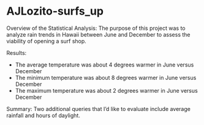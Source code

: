 # AJLozito-surfs_up


Overview of the Statistical Analysis:
     The purpose of this project was to analyze rain trends in Hawaii between June and December to assess the viability of opening a surf shop.

Results:
-	The average temperature was about 4 degrees warmer in June versus December
-	The minimum temperature was about 8 degrees warmer in June versus December
-	The maximum temperature was about 2 degrees warmer in June versus December

Summary:
     Two additional queries that I’d like to evaluate include average rainfall and hours of daylight.
